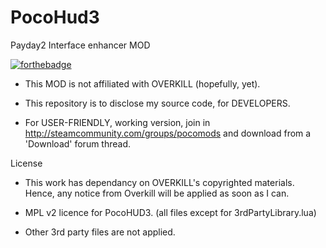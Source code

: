 PocoHud3
========

Payday2 Interface enhancer MOD

[![forthebadge](http://forthebadge.com/images/badges/just-plain-nasty.svg)](http://forthebadge.com)

* This MOD is not affiliated with OVERKILL (hopefully, yet).

* This repository is to disclose my source code, for DEVELOPERS.

* For USER-FRIENDLY, working version, join in http://steamcommunity.com/groups/pocomods and download from a 'Download' forum thread.

License

* This work has dependancy on OVERKILL's copyrighted materials. Hence, any notice from Overkill will be applied as soon as I can.

* MPL v2 licence for PocoHUD3. (all files except for 3rdPartyLibrary.lua)

* Other 3rd party files are not applied.
